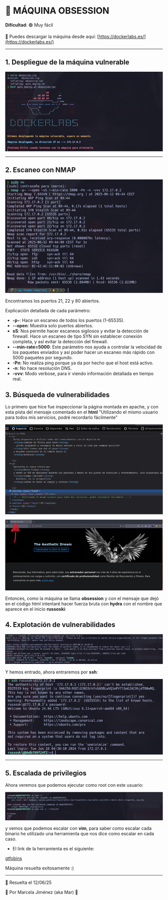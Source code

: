 # 🧠 MÁQUINA OBSESSION

**Difícultad**: 🟢 Muy fácil

🔗 Puedes descargar la máquina desde aquí: [https://dockerlabs.es/](https://dockerlabs.es/)

---

## 1. Despliegue de la máquina vulnerable

![máquina](./images/1.png)

---

## 2. Escaneo con NMAP

![máquina](./images/2.png)

Encontramos los puertos 21, 22 y 80 abiertos.

Explicación detallada de cada parámetro:

- **-p-**: Hace un escaneo de todos los puertos (1-65535).
- **--open**: Muestra solo puertos abiertos.
- **sS**: Nos permite hacer escaneos sigilosos y evitar la detección de firewall. Hace un escaneo de tipo SYN sin establecer conexión completa, y así evitar la detección del firewall.
- **--min-rate=5000**: Este parámetro nos ayuda a controlar la velocidad de los paquetes enviados y así poder hacer un escaneo más rápido con 5000 paquetes por segundo.
- **-Pn**: No realiza ping porque ya da por hecho que el host está activo.
- **-n**: No hace resolución DNS.
- **-vvv**: Modo verbose, para ir viendo información detallada en tiempo real.

## 3. Búsqueda de vulnerabilidades

Lo primero que hice fue inspeccionar la página montada en apache, y con esta pista del mensaje comentado en el **html** "Utilizando el mismo usuario para todos mis servicios, podré recordarlo fácilmente"

![máquina](./images/3.png)

![máquina](./images/4.png)

Entonces, como la máquina se llama **obsession** y con el mensaje que dejó en el código html intentaré hacer fuerza bruta con **hydra** con el nombre que aparece en el inicio **russoski**:

## 4. Explotación de vulnerabilidades

![máquina](./images/5.png)

Y hemos entrado, ahora entraremos por **ssh**:

![máquina](./images/6.png)

---

## 5. Escalada de privilegios

Ahora veremos que podemos ejecutar como root con este usuario:

![máquina](./images/7.png)

y vemos que podemos escalar con **vim**, para saber como escalar cada binario he utilizado una herramienta que nos dice como escalar en cada caso.

- El link de la herramienta es el siguiente:

[gtfobins](https://gtfobins.github.io)

Máquina resuelta exitosamente :)

---

📅 Resuelta el 12/06/25

👩 Por Marcela Jiménez (aka Mar)
🐉


